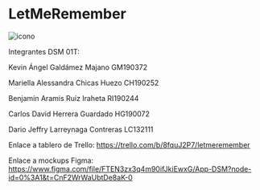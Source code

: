 # LetMeRemember

![icono](https://user-images.githubusercontent.com/36349917/232392104-9e96592f-8284-4db9-a68d-6a5b6c9ee3ee.jpg)

Integrantes DSM 01T:

Kevin Ángel Galdámez Majano GM190372

Mariella Alessandra Chicas Huezo CH190252

Benjamín Aramis Ruíz Iraheta RI190244

Carlos David Herrera Guardado HG190072

Dario Jeffry Larreynaga Contreras LC132111

Enlace a tablero de Trello: https://trello.com/b/8fquJ2P7/letmeremember

Enlace a mockups Figma: https://www.figma.com/file/FTEN3zx3q4m90ifJkiEwxG/App-DSM?node-id=0%3A1&t=CnF2WrWaUbtDe8aK-0
